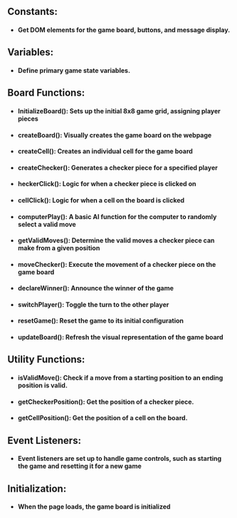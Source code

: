 ## Constants:
- #### Get DOM elements for the game board, buttons, and message display.
  
## Variables:
- #### Define primary game state variables.
  
## Board Functions:
- #### InitializeBoard(): Sets up the initial 8x8 game grid, assigning player pieces
- #### createBoard(): Visually creates the game board on the webpage
- #### createCell(): Creates an individual cell for the game board
- #### createChecker(): Generates a checker piece for a specified player
- #### heckerClick(): Logic for when a checker piece is clicked on
- #### cellClick(): Logic for when a cell on the board is clicked
- #### computerPlay(): A basic AI function for the computer to randomly select a valid move
- #### getValidMoves(): Determine the valid moves a checker piece can make from a given position
- #### moveChecker(): Execute the movement of a checker piece on the game board
- #### declareWinner(): Announce the winner of the game
- #### switchPlayer(): Toggle the turn to the other player
- #### resetGame(): Reset the game to its initial configuration
- #### updateBoard(): Refresh the visual representation of the game board
  
## Utility Functions:
- #### isValidMove(): Check if a move from a starting position to an ending position is valid.
- #### getCheckerPosition(): Get the position of a checker piece.
- #### getCellPosition(): Get the position of a cell on the board.
  
## Event Listeners:
- #### Event listeners are set up to handle game controls, such as starting the game and resetting it for a new game

## Initialization:
- #### When the page loads, the game board is initialized